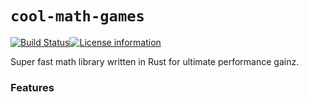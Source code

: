# `cool-math-games`

[![Build Status](https://travis-ci.com/cabellwg/cool-math-games.svg?branch=master)](https://travis-ci.com/cabellwg/cool-math-games)[![License information](https://img.shields.io/badge/license-MIT-lightgrey.svg)](https://github.com/cabellwg/cool-math-games/blob/master/LICENSE)

Super fast math library written in Rust for ultimate performance gainz.

### Features

